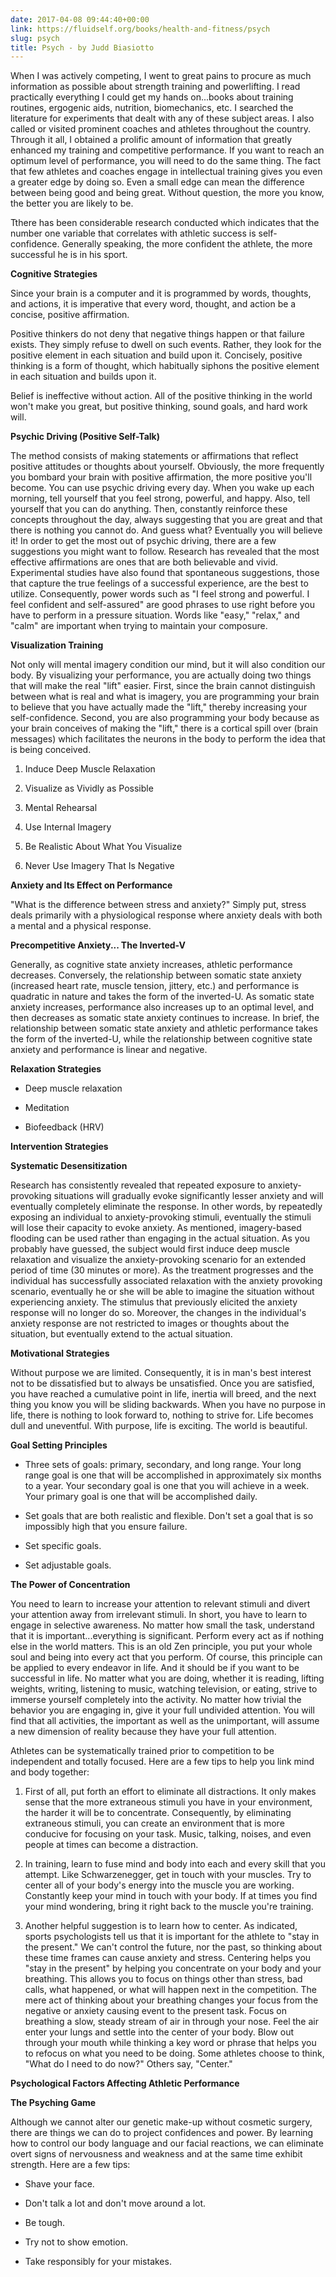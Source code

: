 ```yaml
---
date: 2017-04-08 09:44:40+00:00
link: https://fluidself.org/books/health-and-fitness/psych
slug: psych
title: Psych - by Judd Biasiotto
---
```


When I was actively competing, I went to great pains to procure as much information as possible about strength training and powerlifting. I read practically everything I could get my hands on...books about training routines, ergogenic aids, nutrition, biomechanics, etc. I searched the literature for experiments that dealt with any of these subject areas. I also called or visited prominent coaches and athletes throughout the country. Through it all, I obtained a prolific amount of information that greatly enhanced my training and competitive performance. If you want to reach an optimum level of performance, you will need to do the same thing. The fact that few athletes and coaches engage in intellectual training gives you even a greater edge by doing so. Even a small edge can mean the difference between being good and being great. Without question, the more you know, the better you are likely to be.

Tthere has been considerable research conducted which indicates that the number one variable that correlates with athletic success is self-confidence. Generally speaking, the more confident the athlete, the more successful he is in his sport.

**Cognitive Strategies**

Since your brain is a computer and it is programmed by words, thoughts, and actions, it is imperative that every word, thought, and action be a concise, positive affirmation.

Positive thinkers do not deny that negative things happen or that failure exists. They simply refuse to dwell on such events. Rather, they look for the positive element in each situation and build upon it. Concisely, positive thinking is a form of thought, which habitually siphons the positive element in each situation and builds upon it.

Belief is ineffective without action. All of the positive thinking in the world won't make you great, but positive thinking, sound goals, and hard work will.

**Psychic Driving (Positive Self-Talk)**

The method consists of making statements or affirmations that reflect positive attitudes or thoughts about yourself. Obviously, the more frequently you bombard your brain with positive affirmation, the more positive you'll become. You can use psychic driving every day. When you wake up each morning, tell yourself that you feel strong, powerful, and happy. Also, tell yourself that you can do anything. Then, constantly reinforce these concepts throughout the day, always suggesting that you are great and that there is nothing you cannot do. And guess what? Eventually you will believe it! In order to get the most out of psychic driving, there are a few suggestions you might want to follow. Research has revealed that the most effective affirmations are ones that are both believable and vivid. Experimental studies have also found that spontaneous suggestions, those that capture the true feelings of a successful experience, are the best to utilize. Consequently, power words such as "I feel strong and powerful. I feel confident and self-assured" are good phrases to use right before you have to perform in a pressure situation. Words like "easy," "relax," and "calm" are important when trying to maintain your composure.

**Visualization Training**

Not only will mental imagery condition our mind, but it will also condition our body. By visualizing your performance, you are actually doing two things that will make the real "lift" easier. First, since the brain cannot distinguish between what is real and what is imagery, you are programming your brain to believe that you have actually made the "lift," thereby increasing your self-confidence. Second, you are also programming your body because as your brain conceives of making the "lift," there is a cortical spill over (brain messages) which facilitates the neurons in the body to perform the idea that is being conceived.

1.  Induce Deep Muscle Relaxation

2.  Visualize as Vividly as Possible

3.  Mental Rehearsal

4.  Use Internal Imagery

5.  Be Realistic About What You Visualize

6.  Never Use Imagery That Is Negative

**Anxiety and Its Effect on Performance**

"What is the difference between stress and anxiety?" Simply put, stress deals primarily with a physiological response where anxiety deals with both a mental and a physical response.

**Precompetitive Anxiety... The Inverted-V**

Generally, as cognitive state anxiety increases, athletic performance decreases. Conversely, the relationship between somatic state anxiety (increased heart rate, muscle tension, jittery, etc.) and performance is quadratic in nature and takes the form of the inverted-U. As somatic state anxiety increases, performance also increases up to an optimal level, and then decreases as somatic state anxiety continues to increase. In brief, the relationship between somatic state anxiety and athletic performance takes the form of the inverted-U, while the relationship between cognitive state anxiety and performance is linear and negative.

**Relaxation Strategies**

- Deep muscle relaxation

- Meditation

- Biofeedback (HRV)

**Intervention Strategies**

**Systematic Desensitization**

Research has consistently revealed that repeated exposure to anxiety-provoking situations will gradually evoke significantly lesser anxiety and will eventually completely eliminate the response. In other words, by repeatedly exposing an individual to anxiety-provoking stimuli, eventually the stimuli will lose their capacity to evoke anxiety. As mentioned, imagery-based flooding can be used rather than engaging in the actual situation. As you probably have guessed, the subject would first induce deep muscle relaxation and visualize the anxiety-provoking scenario for an extended period of time (30 minutes or more). As the treatment progresses and the individual has successfully associated relaxation with the anxiety provoking scenario, eventually he or she will be able to imagine the situation without experiencing anxiety. The stimulus that previously elicited the anxiety response will no longer do so. Moreover, the changes in the individual's anxiety response are not restricted to images or thoughts about the situation, but eventually extend to the actual situation.

**Motivational Strategies**

Without purpose we are limited. Consequently, it is in man's best interest not to be dissatisfied but to always be unsatisfied. Once you are satisfied, you have reached a cumulative point in life, inertia will breed, and the next thing you know you will be sliding backwards. When you have no purpose in life, there is nothing to look forward to, nothing to strive for. Life becomes dull and uneventful. With purpose, life is exciting. The world is beautiful.

**Goal Setting Principles**

- Three sets of goals: primary, secondary, and long range. Your long range goal is one that will be accomplished in approximately six months to a year. Your secondary goal is one that you will achieve in a week. Your primary goal is one that will be accomplished daily.

- Set goals that are both realistic and flexible. Don't set a goal that is so impossibly high that you ensure failure.

- Set specific goals.

- Set adjustable goals.

**The Power of Concentration**

You need to learn to increase your attention to relevant stimuli and divert your attention away from irrelevant stimuli. In short, you have to learn to engage in selective awareness. No matter how small the task, understand that it is important...everything is significant. Perform every act as if nothing else in the world matters. This is an old Zen principle, you put your whole soul and being into every act that you perform. Of course, this principle can be applied to every endeavor in life. And it should be if you want to be successful in life. No matter what you are doing, whether it is reading, lifting weights, writing, listening to music, watching television, or eating, strive to immerse yourself completely into the activity. No matter how trivial the behavior you are engaging in, give it your full undivided attention. You will find that all activities, the important as well as the unimportant, will assume a new dimension of reality because they have your full attention.

Athletes can be systematically trained prior to competition to be independent and totally focused. Here are a few tips to help you link mind and body together:

1.  First of all, put forth an effort to eliminate all distractions. It only makes sense that the more extraneous stimuli you have in your environment, the harder it will be to concentrate. Consequently, by eliminating extraneous stimuli, you can create an environment that is more conducive for focusing on your task. Music, talking, noises, and even people at times can become a distraction.

2.  In training, learn to fuse mind and body into each and every skill that you attempt. Like Schwarzenegger, get in touch with your muscles. Try to center all of your body's energy into the muscle you are working. Constantly keep your mind in touch with your body. If at times you find your mind wondering, bring it right back to the muscle you're training.

3.  Another helpful suggestion is to learn how to center. As indicated, sports psychologists tell us that it is important for the athlete to "stay in the present." We can't control the future, nor the past, so thinking about these time frames can cause anxiety and stress. Centering helps you "stay in the present" by helping you concentrate on your body and your breathing. This allows you to focus on things other than stress, bad calls, what happened, or what will happen next in the competition. The mere act of thinking about your breathing changes your focus from the negative or anxiety causing event to the present task. Focus on breathing a slow, steady stream of air in through your nose. Feel the air enter your lungs and settle into the center of your body. Blow out through your mouth while thinking a key word or phrase that helps you to refocus on what you need to be doing. Some athletes choose to think, "What do I need to do now?" Others say, "Center."

**Psychological Factors Affecting Athletic Performance**

**The Psyching Game**

Although we cannot alter our genetic make-up without cosmetic surgery, there are things we can do to project confidences and power. By learning how to control our body language and our facial reactions, we can eliminate overt signs of nervousness and weakness and at the same time exhibit strength. Here are a few tips:

- Shave your face.

- Don't talk a lot and don't move around a lot.

- Be tough.

- Try not to show emotion.

- Take responsibly for your mistakes.
